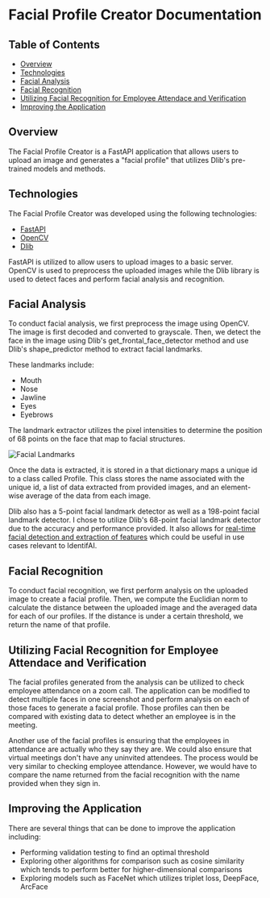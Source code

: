 # Facial Profile Creator Documentation

## Table of Contents
- [Overview](#overview)
- [Technologies](#technologies)
- [Facial Analysis](#facial-analysis)
- [Facial Recognition](#facial-recognition)
- [Utilizing Facial Recognition for Employee Attendace and Verification](#utilizing-facial-recognition-for-employee-attendace-and-verification)
- [Improving the Application](#improving-the-application)

## Overview

The Facial Profile Creator is a FastAPI application that allows users to upload an image and generates a "facial profile" that utilizes Dlib's pre-trained models and methods.  

## Technologies
 
The Facial Profile Creator was developed using the following technologies:
- [FastAPI]()
- [OpenCV]()
- [Dlib]()

FastAPI is utilized to allow users to upload images to a basic  server. OpenCV is used to preprocess the uploaded images while the Dlib library is used to detect faces and perform facial analysis and recognition. 

## Facial Analysis

To conduct facial analysis, we first preprocess the image using OpenCV. The image is first decoded and converted to grayscale. Then, we detect the face in the image using Dlib's get_frontal_face_detector method and use Dlib's shape_predictor method to extract facial landmarks. 

These landmarks include:
- Mouth
- Nose
- Jawline
- Eyes 
- Eyebrows

The landmark extractor utilizes the pixel intensities to determine the position of 68 points on the face that map to facial structures.  

![Facial Landmarks](https://pyimagesearch.com/wp-content/uploads/2017/04/facial_landmarks_68markup.jpg)

Once the data is extracted, it is stored in a that dictionary maps a unique id to a class called Profile. This class stores the name associated with the unique id, a list of data extracted from provided images, and an element-wise average of the data from each image. 

Dlib also has a 5-point facial landmark detector as well as a 198-point facial landmark detector. I chose to utilize Dlib's 68-point facial landmark detector due to the accuracy and performance provided. It also allows for [real-time facial detection and extraction of features](http://blog.dlib.net/2014/08/real-time-face-pose-estimation.html) which could be useful in use cases relevant to IdentifAI. 


## Facial Recognition

To conduct facial recognition, we first perform analysis on the uploaded image to create a facial profile. Then, we compute the Euclidian norm to calculate the distance between the uploaded image and the averaged data for each of our profiles. If the distance is under a certain threshold, we return the name of that profile. 

## Utilizing Facial Recognition for Employee Attendace and Verification

The facial profiles generated from the analysis can be utilized to check employee attendance on a zoom call. The application can be modified to detect multiple faces in one screenshot and perform analysis on each of those faces to generate a facial profile. Those profiles can then be compared with existing data to detect whether an employee is in the meeting. 

Another use of the facial profiles is ensuring that the employees in attendance are actually who they say they are. We could also ensure that virtual meetings don't have any uninvited attendees. The process would be very similar to checking employee attendance. However, we would have to compare the name returned from the facial recognition with the name provided when they sign in. 

## Improving the Application

There are several things that can be done to improve the application including:
- Performing validation testing to find an optimal threshold
- Exploring other algorithms for comparison such as cosine similarity which tends to perform better for higher-dimensional comparisons
- Exploring models such as FaceNet which utilizes triplet loss, DeepFace, ArcFace